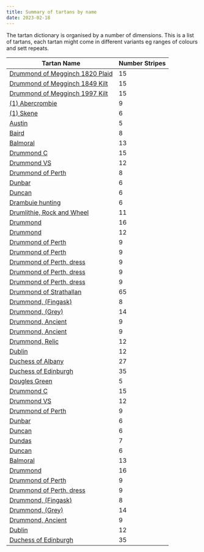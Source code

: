 ```yaml
---
title: Summary of tartans by name
date: 2023-02-18
---
```


The tartan dictionary is organised by a number of dimensions.  This is a list of tartans, each tartan might come in different variants eg ranges of colours and sett repeats.


| Tartan Name   | Number Stripes | 
|---------------|--------------|
|[Drummond of Megginch 1820 Plaid](/tartans/r/26/db2/r6/db6/r126/lb6/r6/db38/r6/g6/r6/g130/r19/db6/r/18/)| 15 | 
|[Drummond of Megginch 1849 Kilt](/tartans/r/14/db2/r4/db4/r70/lb4/r4/db20/r4/g4/r4/g74/r6/db4/r/12/)| 15 | 
|[Drummond of Megginch 1997 Kilt](/tartans/dr/12/dn2/dr4/dn4/dr62/lb4/dr4/dn20/dr4/n4/dr4/n64/dr6/dn4/dr/14/)| 15 | 
|[(1) Abercrombie](/tartans/lp/27/w2/lp14/k14/n4/k4/n4/k4/n/27/)| 9 | 
|[(1) Skene](/tartans/b/48/k8/r6/g48/k8/lg/6/)| 6 | 
|[Austin](/tartans/db/4/k4/db4/g9/k/2/)| 5 | 
|[Baird](/tartans/db/6/k4/db16/k16/g16/p2/g2/p/6/)| 8 | 
|[Balmoral](/tartans/na/8/r4/na22/n4/k4/na2/n2/na2/n8/na4/k2/na2/r/2/)| 13 | 
|[Drummond C](/tartans/r/6/db2/r2/db2/r12/n2/r2/k4/r2/g2/r2/g12/r2/k2/r/6/)| 15 | 
|[Drummond VS](/tartans/g/8/r2/g2/r56/g16/k2/g2/k2/g36/r2/g2/r/8/)| 12 | 
|[Drummond of Perth](/tartans/n/10/db6/r16/g32/y2/db6/n2/r/72/)| 8 | 
|[Dunbar](/tartans/r/12/g42/k16/r56/g2/r/8/)| 6 | 
|[Duncan](/tartans/k/4/g21/n3/g21/db21/r/4/)| 6 | 
|[Drambuie hunting](/tartans/lg/6/k5/r4/k48/dr36/lt/6/)| 6 | 
|[Drumlithie, Rock and Wheel](/tartans/r/4/dr4/p6/r30/p40/g38/p6/r30/dr4/p6/r/4/)| 11 | 
|[Drummond](/tartans/b/4/r12/b4/r6/g48/r4/g4/r4/b18/r4/ba4/r56/b4/r4/b2/r/12/)| 16 | 
|[Drummond](/tartans/b/48/r14/g14/r78/b8/r4/b4/r10/g84/r14/b12/r/14/)| 12 | 
|[Drummond of Perth](/tartans/ln/4/b8/k8/r20/g42/ln4/k8/y4/r/102/)| 9 | 
|[Drummond of Perth](/tartans/ln/2/ba4/b6/r16/g32/y2/b6/ln2/r/72/)| 9 | 
|[Drummond of Perth, dress](/tartans/ln/2/n10/k10/r10/ln30/n2/k4/y2/r/80/)| 9 | 
|[Drummond of Perth, dress](/tartans/ln/6/n14/na12/r20/ln50/n6/na12/y6/r/134/)| 9 | 
|[Drummond of Perth, dress](/tartans/ln/6/b14/n14/r20/ln48/b6/n14/y6/r/82/)| 9 | 
|[Drummond of Strathallan](/tartans/ln/6/g10/y6/k6/r10/ln6/r10/ln6/r10/k6/y6/g26/k6/g26/k6/g26/y6/k6/r10/ln6/r10/ln6/r10/k26/ln2/b6/ln2/k26/y16/g10/y6/g10/y16/b6/r6/k6/r26/ln2/b2/ln2/r26/ln2/b2/ln2/r26/k6/r6/b6/y6/g10/ln6/g10/y6/k10/r10/ln6/r10/k6/y16/g10/y16/k6/r6/k6/r/6/)| 65 | 
|[Drummond, (Fingask)](/tartans/ln/2/ba6/b6/r12/g24/y2/b6/r/44/)| 8 | 
|[Drummond, (Grey)](/tartans/k/8/na4/k4/n28/na4/k4/na4/k8/n4/k32/na4/k4/na2/k/8/)| 14 | 
|[Drummond, Ancient](/tartans/ln/2/b2/k2/r4/g14/b2/k4/y2/r/38/)| 9 | 
|[Drummond, Ancient](/tartans/ln/2/ba6/b6/r12/g26/ln2/b6/y2/r/76/)| 9 | 
|[Drummond, Relic](/tartans/r/16/b6/k8/y4/k2/ln8/k2/g26/y2/k16/ln2/r/52/)| 12 | 
|[Dublin](/tartans/g/6/dra6/g6/dra32/g6/dra6/g6/dr10/g36/r4/g16/r/6/)| 12 | 
|[Duchess of Albany](/tartans/r/4/b28/k16/g4/k2/g4/k2/g8/k2/g4/k2/g4/b8/g4/b8/g4/k2/g4/k2/g8/k2/g4/k2/g4/k16/b28/y/4/)| 27 | 
|[Duchess of Edinburgh](/tartans/ba/24/k8/r8/k8/y4/k10/b8/k16/b20/k8/g64/r8/g64/ba16/k16/y4/k4/ln4/k4/g24/r16/k4/r10/ln4/r10/k4/r16/g24/k4/ln4/k4/y4/k16/ba16/r/24/)| 35 | 
|[Dougles Green](/tartans/k/8/b4/dg16/db16/n/2/)| 5 | 
|[Drummond C](/tartans/dr/6/db2/dr2/db2/dr12/n2/dr2/k4/dr2/dg2/dr2/dg12/dr2/k2/dr/6/)| 15 | 
|[Drummond VS](/tartans/dg/8/dr2/dg2/dr56/dg16/k2/dg2/k2/dg36/dr2/dg2/dr/8/)| 12 | 
|[Drummond of Perth](/tartans/dr/72/n2/db6/lg2/dg32/dr16/db6/b4/n/2/)| 9 | 
|[Dunbar](/tartans/dr/12/dg42/k16/dr56/k2/dr/8/)| 6 | 
|[Duncan](/tartans/dr/8/db42/dg42/n6/dg42/k/8/)| 6 | 
|[Dundas](/tartans/k/8/db32/k24/dg48/dr2/dg4/k/4/)| 7 | 
|[Duncan](/tartans/dr/4/db21/dg21/n3/dg21/k/4/)| 6 | 
|[Balmoral](/tartans/na/8/r4/na22/n4/k4/na2/n2/na2/n8/na4/k2/na2/r/2/)| 13 | 
|[Drummond](/tartans/b/4/r12/b4/r6/g48/r4/g4/r4/b18/r4/ba4/r56/b4/r4/b2/r/12/)| 16 | 
|[Drummond of Perth](/tartans/ln/2/ba4/b6/r16/g32/y2/b6/ln2/r/72/)| 9 | 
|[Drummond of Perth, dress](/tartans/ln/6/n14/na12/r20/ln50/n6/na12/y6/r/134/)| 9 | 
|[Drummond, (Fingask)](/tartans/ln/2/ba6/b6/r12/g24/y2/b6/r/44/)| 8 | 
|[Drummond, (Grey)](/tartans/k/8/na4/k4/n28/na4/k4/na4/k8/n4/k32/na4/k4/na2/k/8/)| 14 | 
|[Drummond, Ancient](/tartans/ln/2/ba6/b6/r12/g26/ln2/b6/y2/r/76/)| 9 | 
|[Dublin](/tartans/g/6/dra6/g6/dra32/g6/dra6/g6/dr10/g36/r4/g16/r/6/)| 12 | 
|[Duchess of Edinburgh](/tartans/ba/24/k8/r8/k8/y4/k10/b8/k16/b20/k8/g64/r8/g64/ba16/k16/y4/k4/ln4/k4/g24/r16/k4/r10/ln4/r10/k4/r16/g24/k4/ln4/k4/y4/k16/ba16/r/24/)| 35 | 
